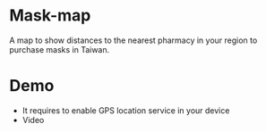 # Mask-map
A map to show distances to the nearest pharmacy in your region to purchase masks in Taiwan.
# Demo
- It requires to enable GPS location service in your device
- Video


